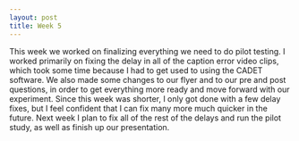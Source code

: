 ```yaml
---
layout: post
title: Week 5
---
```

This week we worked on finalizing everything we need to do pilot testing. I worked primarily on fixing the delay in all of the caption error video clips, which took some time because I had to get used to using the CADET software. We also made some changes to our flyer and to our pre and post questions, in order to get everything more ready and move forward with our experiment. Since this week was shorter, I only got done with a few delay fixes, but I feel confident that I can fix many more much quicker in the future. Next week I plan to fix all of the rest of the delays and run the pilot study, as well as finish up our presentation. 

